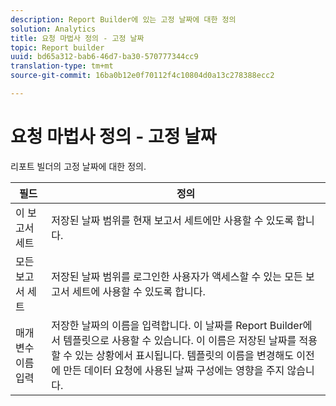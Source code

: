 ```yaml
---
description: Report Builder에 있는 고정 날짜에 대한 정의
solution: Analytics
title: 요청 마법사 정의 - 고정 날짜
topic: Report builder
uuid: bd65a312-bab6-46d7-ba30-570777344cc9
translation-type: tm+mt
source-git-commit: 16ba0b12e0f70112f4c10804d0a13c278388ecc2

---
```



# 요청 마법사 정의 - 고정 날짜

리포트 빌더의 고정 날짜에 대한 정의.

| 필드 | 정의 |
|--- |--- |
| 이 보고서 세트 | 저장된 날짜 범위를 현재 보고서 세트에만 사용할 수 있도록 합니다. |
| 모든 보고서 세트 | 저장된 날짜 범위를 로그인한 사용자가 액세스할 수 있는 모든 보고서 세트에 사용할 수 있도록 합니다. |
| 매개 변수 이름 입력 | 저장한 날짜의 이름을 입력합니다. 이 날짜를 Report Builder에서 템플릿으로 사용할 수 있습니다. 이 이름은 저장된 날짜를 적용할 수 있는 상황에서 표시됩니다. 템플릿의 이름을 변경해도 이전에 만든 데이터 요청에 사용된 날짜 구성에는 영향을 주지 않습니다. |
